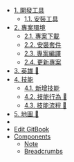 * [1. 開發工具](source/env/index.md)
  * [1.1. 安裝工具](source/env/install.md)
* [2. 專案環境](source/repo/index.md)
  * [2.1. 專案下載](source/repo/clone.md)
  * [2.2. 安裝套件](source/repo/thirdparty.md)
  * [2.3. 專案編譯](source/repo/compiled.md)
  * [2.4. 更新專案](source/repo/update.md)
* [3. 英雄 🚧](source/hero/index.md) 
* [4. 技能](source/skill/index.md)
  * [4.1. 新增技能](source/skill/create.md)
  * [4.2. 技能行為 🚧]()
  * [4.3. 技能流程 🚧]()
* [5. 地圖 🚧](source/map/index.md)
*
* [Edit GitBook](source/edit/index.md)
* [Components](source/edit/components.md)
  * [Note](source/edit/note.md)
  * [Breadcrumbs](source/edit/breadcrumbs.md)